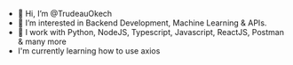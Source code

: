 - 👋 Hi, I’m @TrudeauOkech
- 👀 I’m interested in Backend Development, Machine Learning & APIs.
- 💪 I work with Python, NodeJS, Typescript, Javascript, ReactJS, Postman & many more
- I'm currently learning how to use axios

<!---
TrudeauOkech/TrudeauOkech is a ✨ special ✨ repository because its `README.md` (this file) appears on your GitHub profile.
You can click the Preview link to take a look at your changes.
--->
